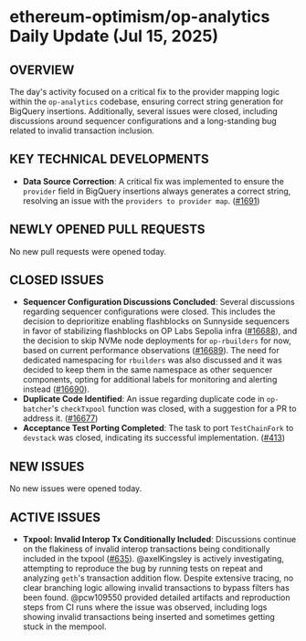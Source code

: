 # ethereum-optimism/op-analytics Daily Update (Jul 15, 2025)

## OVERVIEW 
The day's activity focused on a critical fix to the provider mapping logic within the `op-analytics` codebase, ensuring correct string generation for BigQuery insertions. Additionally, several issues were closed, including discussions around sequencer configurations and a long-standing bug related to invalid transaction inclusion.

## KEY TECHNICAL DEVELOPMENTS

- **Data Source Correction**: A critical fix was implemented to ensure the `provider` field in BigQuery insertions always generates a correct string, resolving an issue with the `providers to provider map`. ([#1691](https://github.com/ethereum-optimism/op-analytics/pull/1691))

## NEWLY OPENED PULL REQUESTS
No new pull requests were opened today.

## CLOSED ISSUES

- **Sequencer Configuration Discussions Concluded**: Several discussions regarding sequencer configurations were closed. This includes the decision to deprioritize enabling flashblocks on Sunnyside sequencers in favor of stabilizing flashblocks on OP Labs Sepolia infra ([#16688](https://github.com/ethereum-optimism/op-analytics/issues/16688)), and the decision to skip NVMe node deployments for `op-rbuilders` for now, based on current performance observations ([#16689](https://github.com/ethereum-optimism/op-analytics/issues/16689)). The need for dedicated namespacing for `rbuilders` was also discussed and it was decided to keep them in the same namespace as other sequencer components, opting for additional labels for monitoring and alerting instead ([#16690](https://github.com/ethereum-optimism/op-analytics/issues/16690)).
- **Duplicate Code Identified**: An issue regarding duplicate code in `op-batcher`'s `checkTxpool` function was closed, with a suggestion for a PR to address it. ([#16677](https://github.com/ethereum-optimism/op-analytics/issues/16677))
- **Acceptance Test Porting Completed**: The task to port `TestChainFork` to `devstack` was closed, indicating its successful implementation. ([#413](https://github.com/ethereum-optimism/op-analytics/issues/413))

## NEW ISSUES
No new issues were opened today.

## ACTIVE ISSUES

- **Txpool: Invalid Interop Tx Conditionally Included**: Discussions continue on the flakiness of invalid interop transactions being conditionally included in the txpool ([#635](https://github.com/ethereum-optimism/op-analytics/issues/635)). @axelKingsley is actively investigating, attempting to reproduce the bug by running tests on repeat and analyzing `geth`'s transaction addition flow. Despite extensive tracing, no clear branching logic allowing invalid transactions to bypass filters has been found. @pcw109550 provided detailed artifacts and reproduction steps from CI runs where the issue was observed, including logs showing invalid transactions being inserted and sometimes getting stuck in the mempool.